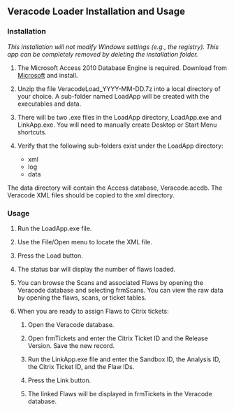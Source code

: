 ## Veracode Loader Installation and Usage
### Installation
*This installation will not modify Windows settings (e.g., the registry). This app can be completely removed by deleting the installation folder.*

1. The Microsoft Access 2010 Database Engine is required. Download from [Microsoft](https://www.microsoft.com/en-us/download/details.aspx?id=13255) and install.
	
1. Unzip the file VeracodeLoad_YYYY-MM-DD.7z into a local directory of your choice. A sub-folder named LoadApp will be created with the executables and data. 

1. There will be two .exe files in the LoadApp directory, LoadApp.exe and LinkApp.exe. You will need to manually create Desktop or Start Menu shortcuts.

1. Verify that the following sub-folders exist under the LoadApp directory:
	* xml
	* log
	* data

The data directory will contain the Access database, Veracode.accdb. The Veracode XML files should be copied to the xml directory.

### Usage  

1. Run the LoadApp.exe file.

1. Use the File/Open menu to locate the XML file.

1. Press the Load button.

1. The status bar will display the number of flaws loaded.

1. You can browse the Scans and associated Flaws by opening the Veracode database and selecting frmScans. You can view the raw data by opening the flaws, scans, or ticket tables.

1. When you are ready to assign Flaws to Citrix tickets:
	1. Open the Veracode database.

	1. Open frmTickets and enter the Citrix Ticket ID and the Release Version. Save the new record.

	1. Run the LinkApp.exe file and enter the Sandbox ID, the Analysis ID, the Citrix Ticket ID, and the Flaw IDs.

	1. Press the Link button.

	1. The linked Flaws will be displayed in frmTickets in the Veracode database.

